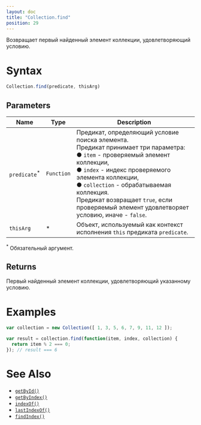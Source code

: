 ```yaml
---
layout: doc
title: "Collection.find"
position: 29
---
```


Возвращает первый найденный элемент коллекции, удовлетворяющий условию.

# Syntax

```js
Collection.find(predicate, thisArg)
```

## Parameters

|Name|Type|Description|
|----|----|-----------|
|`predicate`<sup>*</sup>|`Function`|Предикат, определяющий условие поиска элемента.<br> Предикат принимает три параметра: <br> &#9679; `item` - проверяемый элемент коллекции, <br> &#9679; `index` - индекс проверяемого элемента коллекции, <br> &#9679; `collection` - обрабатываемая коллекция.<br> Предикат возвращает `true`, если проверяемый элемент удовлетворяет условию, иначе - `false`.|
|`thisArg`|&#42;|Объект, используемый как контекст исполнения `this` предиката `predicate`.|

<sup>*</sup> Обязательный аргумент.

## Returns

Первый найденный элемент коллекции, удовлетворяющий указанному условию.

# Examples

```js
var collection = new Collection([ 1, 3, 5, 6, 7, 9, 11, 12 ]);

var result = collection.find(function(item, index, collection) {
  return item % 2 === 0;
}); // result === 6
```

# See Also

* [`getById()`](../Collection.getById/)
* [`getByIndex()`](../Collection.getByIndex/)
* [`indexOf()`](../Collection.indexOf/)
* [`lastIndexOf()`](../Collection.lastIndexOf/)
* [`findIndex()`](../Collection.findIndex/)

